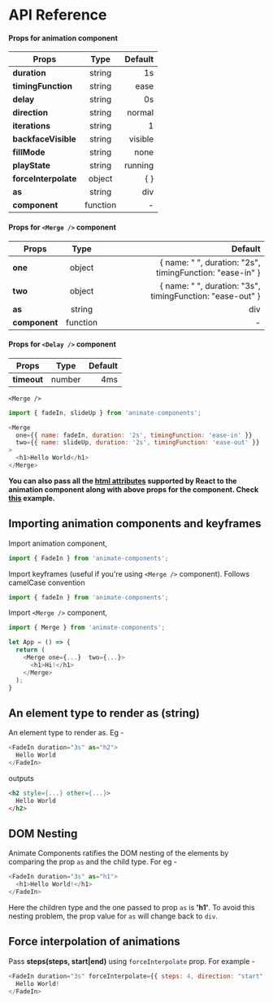 # API Reference

#### Props for animation component

| Props        | Type           | Default  |
| ------------- |:-------------:| -----:|
| **duration**      | string | 1s |
| **timingFunction**      | string      |   ease |
| **delay** | string      |    0s |
| **direction** | string      |    normal |
| **iterations** | string      |    1 |
| **backfaceVisible** | string      |    visible |
| **fillMode** | string      |    none |
| **playState** | string      |    running |
| **forceInterpolate** | object      |    { } |
| **as** | string      | div   |
| **component** | function      | -   |



#### Props for `<Merge />` component

| Props        | Type           | Default  |
| ------------- |:-------------:| -----:|
| **one**      | object | { name: " ", duration: "2s", timingFunction: "ease-in" } |
| **two**      | object      |   { name: " ", duration: "3s", timingFunction: "ease-out" } |
| **as** | string      |   div |
| **component** | function      |   - |

#### Props for `<Delay />` component
| Props        | Type           | Default  |
| ------------- |:-------------:| -----:|
| **timeout**      | number | 4ms |

`<Merge />`

```javascript
import { fadeIn, slideUp } from 'animate-components';

<Merge
  one={{ name: fadeIn, duration: '2s', timingFunction: 'ease-in' }}
  two={{ name: slideUp, duration: '2s', timingFunction: 'ease-out' }}
>
  <h1>Hello World</h1>
</Merge>
```

**You can also pass all the [html attributes](https://facebook.github.io/react/docs/dom-elements.html#all-supported-html-attributes) supported by React to the animation component along with above props for the component. Check [this](https://github.com/nitin42/animate-components/blob/master/examples/App.js) example.**

## Importing animation components and keyframes

Import animation component,

```javascript
import { FadeIn } from 'animate-components';
```

Import keyframes (useful if you're using `<Merge />` component). Follows camelCase convention

```javascript
import { fadeIn } from 'animate-components';
```

Import `<Merge />` component,

``` javascript
import { Merge } from 'animate-components';

let App = () => {
  return (
    <Merge one={...}  two={...}>
      <h1>Hi!</h1>
    </Merge>
  );
}
```

## An element type to render as (string)

An element type to render as. Eg -

```javascript
<FadeIn duration="3s" as="h2">
  Hello World
</FadeIn>
```

outputs

```html
<h2 style={...} other={...}>
  Hello World
</h2>
```

## DOM Nesting

Animate Components ratifies the DOM nesting of the elements by comparing the prop `as` and the child type. For eg -

```javascript
<FadeIn duration="3s" as="h1">
  <h1>Hello World!</h1>
</FadeIn>
```

Here the children type and the one passed to prop `as` is **'h1'**. To avoid this nesting problem, the prop value for `as` will change back to `div`.

## Force interpolation of animations
Pass **steps(steps, start|end)** using `forceInterpolate` prop. For example -

```javascript
<FadeIn duration="3s" forceInterpolate={{ steps: 4, direction: "start" }} as="h1">
  Hello World!
</FadeIn>
```
